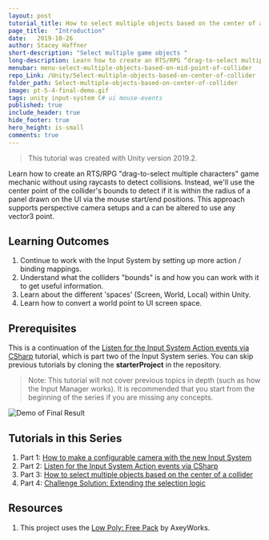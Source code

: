 ```yaml
---
layout: post
tutorial_title: How to select multiple objects based on the center of a collider
page_title:  "Introduction"
date:   2019-10-26
author: Stacey Haffner
short-description: "Select multiple game objects "
long-description: Learn how to create an RTS/RPG “drag-to-select multiple characters” game mechanic without using raycasts to detect collisions. Instead, we’ll use the center point of the collider’s bounds to detect if it is within the radius of a panel drawn on the UI via the mouse start/end positions. This approach supports perspective camera setups and a can be altered to use any vector3 point.
menubar: menu-select-multiple-objects-based-on-mid-point-of-collider
repo_Link: /Unity/Select-multiple-objects-based-on-center-of-collider
folder_path: Select-multiple-objects-based-on-center-of-collider
image: pt-5-4-final-demo.gif
tags: unity input-system C# ui mouse-events
published: true
include_header: true
hide_footer: true
hero_height: is-small
comments: true
---
```


> This tutorial was created with Unity version 2019.2.

Learn how to create an RTS/RPG "drag-to-select multiple characters" game mechanic without using raycasts to detect collisions. Instead, we'll use the center point of the collider's bounds to detect if it is within the radius of a panel drawn on the UI via the mouse start/end positions. This approach supports perspective camera setups and a can be altered to use any vector3 point. 

## Learning Outcomes

1. Continue to work with the Input System by setting up more action / binding mappings.
2. Understand what the colliders "bounds" is and how you can work with it to get useful information.
3. Learn about the different 'spaces' (Screen, World, Local) within Unity. 
4. Learn how to convert a world point to UI screen space. 

## Prerequisites
This is a continuation of the [Listen for the Input System Action events via CSharp]({{site.baseurl}}/2019/10/19/Listen-for-the-Input-System-Action-events-via-CSharp.html) tutorial, which is part two of the Input System series. You can skip previous tutorials by cloning the **starterProject** in the repository.

> Note: This tutorial will not cover previous topics in depth (such as how the Input Manager works). It is recommended that you start from the beginning of the series if you are missing any concepts. 

![Demo of Final Result]({{site.baseurl}}/tutorial/Select-multiple-objects-based-on-center-of-collider/images/pt-5-4-final-demo.gif)

## Tutorials in this Series
1. Part 1: [How to make a configurable camera with the new Input System]({{site.baseurl}}/2019/10/17/How-to-make-a-configurable-camera-with-the-new-Input-System.html)
2. Part 2: [Listen for the Input System Action events via CSharp]({{site.baseurl}}/2019/10/19/Listen-for-the-Input-System-Action-events-via-CSharp.html)
3. Part 3: [How to select multiple objects based on the center of a collider]({{site.baseurl}}/2019/10/26/Select-multiple-objects-based-on-mid-point-of-collider.html)
4. Part 4:  [Challenge Solution: Extending the selection logic]({{site.baseurl}}/2019/12/02/2019-12-10-Challenge-extending-the-selection-logic.html)

## Resources
1. This project uses the [Low Poly: Free Pack](https://www.assetstore.unity3d.com/en/#!/content/58821) by AxeyWorks.

